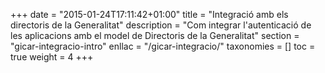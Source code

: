 +++
date        = "2015-01-24T17:11:42+01:00"
title       = "Integració amb els directoris de la Generalitat"
description = "Com integrar l'autenticació de les aplicacions amb el model de Directoris de la Generalitat"
section     = "gicar-integracio-intro"
enllac = "/gicar-integracio/"
taxonomies  = []
toc 		= true
weight 		= 4
+++

